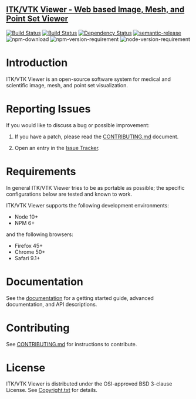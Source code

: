## [ITK/VTK Viewer - Web based Image, Mesh, and Point Set Viewer](http://kitware.github.io/itk-vtk-viewer/)

[![Build Status](https://dev.azure.com/Kitware/itk-vtk-viewer/_apis/build/status/Kitware.itk-vtk-viewer?branchName=master)](https://dev.azure.com/Kitware/itk-vtk-viewer/_build/latest?definitionId=1&branchName=master)
[![Build Status](https://travis-ci.org/Kitware/itk-vtk-viewer.svg)](https://travis-ci.org/Kitware/itk-vtk-viewer)
[![Dependency Status](https://david-dm.org/kitware/itk-vtk-viewer.svg)](https://david-dm.org/kitware/itk-vtk-viewer)
[![semantic-release](https://img.shields.io/badge/%20%20%F0%9F%93%A6%F0%9F%9A%80-semantic--release-e10079.svg)](https://github.com/semantic-release/semantic-release)
![npm-download](https://img.shields.io/npm/dm/itk-vtk-viewer.svg)
![npm-version-requirement](https://img.shields.io/badge/npm->=6.0.0-brightgreen.svg)
![node-version-requirement](https://img.shields.io/badge/node->=10.0.0-brightgreen.svg)

Introduction
============

ITK/VTK Viewer is an open-source software system for medical and
scientific image, mesh, and point set visualization.

Reporting Issues
=================

If you would like to discuss a bug or possible improvement:

1. If you have a patch, please read the [CONTRIBUTING.md][] document.

2. Open an entry in the [Issue Tracker][].

[CONTRIBUTING.md]: CONTRIBUTING.md
[Issue Tracker]: https://github.com/Kitware/itk-vtk-viewer/issues

Requirements
============

In general ITK/VTK Viewer tries to be as portable as possible; the specific configurations below are tested and known to work.

ITK/VTK Viewer supports the following development environments:

- Node 10+
- NPM 6+

and the following browsers:

- Firefox 45+
- Chrome 50+
- Safari 9.1+

Documentation
=============

See the [documentation](https://kitware.github.io/itk-vtk-viewer) for a
getting started guide, advanced documentation, and API descriptions.

Contributing
============

See [CONTRIBUTING.md](CONTRIBUTING.md) for instructions to contribute.

License
=======

ITK/VTK Viewer is distributed under the OSI-approved BSD 3-clause License.
See [Copyright.txt][] for details.

[Copyright.txt]: Copyright.txt
